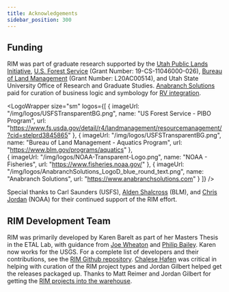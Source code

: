 ```yaml
---
title: Acknowledgements
sidebar_position: 300
---
```



## Funding


RIM was part of graduate research supported by the [Utah Public Lands Initiative](https://caas.usu.edu/uaes/publications/public-lands/index), [U.S. Forest Service](https://www.fs.usda.gov/detail/r4/landmanagement/resourcemanagement/?cid=stelprd3845865) (Grant Number: 19-CS-11046000-026), [Bureau of Land Management](https://www.blm.gov/programs/aquatics) (Grant Number: L20AC00514), and Utah State University Office of Research and Graduate Studies. [Anabranch Solutions](https://anabranchsolutions.com) paid for curation of business logic and symbology for [RV integration](https://rave.riverscapes.net).

<LogoWrapper
  size="sm"
  logos={[
   {
     imageUrl: "/img/logos/USFSTransparentBG.png",
     name: "US Forest Service - PIBO Program",
     url: "https://www.fs.usda.gov/detail/r4/landmanagement/resourcemanagement/?cid=stelprd3845865"
    },
    {
     imageUrl: "/img/logos/USFSTransparentBG.png",
     name: "Bureau of Land Management - Aquatics Program",
     url: "https://www.blm.gov/programs/aquatics"
    },  
    {
     imageUrl: "/img/logos/NOAA-Transparent-Logo.png",
     name: "NOAA - Fisheries",
     url: "https://www.fisheries.noaa.gov/"
    },
     {
     imageUrl: "/img/logos/AnabranchSolutions_LogoD_blue_round_text.png",
     name: "Anabranch Solutions",
     url: "https://www.anabranchsolutions.com"
    }
  ]}
/>

Special thanks to Carl Saunders (USFS), [Alden Shalcross](https://www.riverscapes.net/users/5839051) (BLM), and [Chris Jordan](https://www.riverscapes.net/users/5836286) (NOAA) for their continued support of the RIM effort.

## RIM Development Team


RIM was primarily developed by Karen Barelt as part of her Masters Thesis in the ETAL Lab, with guidance from [Joe Wheaton]([https://joewheaton.org](https://www.riverscapes.net/users/5826874)) and [Philip Bailey](https://www.northarrowresearch.com/people). Karen now works for the USGS. For a complete list of developers and their contributions, see the [RIM Github repository](https://github.com/Riverscapes/RIM/graphs/contributors). [Chalese Hafen](https://www.riverscapes.net/users/6015113) was critical in helping with curation of the RIM project types and Jordan Gilbert helped get the releases packaged up. Thanks to Matt Reimer and Jordan Gilbert for getting the [RIM projects into the warehouse](/Examples/ExampleData).


<!-- [![North Arrow Research Logo](/img/NA_Logo_150pxTall.png)](https://northarrowresearch.com/) -->
<!-- [![ETAL Lab Logo](/img/logos/etal.png)](http://etal.usu.edu) -->







